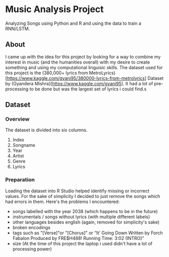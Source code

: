 # Music Analysis Project
Analyzing Songs using Python and R and using the data to train a RNN/LSTM.

## About
I came up with the idea for this project by looking for a way to combine my interest in music (and the humanities overall) with my desire to create something and using my computational linguisic skills.
The dataset used for this project is the (380,000+ lyrics from MetroLyrics)[https://www.kaggle.com/gyani95/380000-lyrics-from-metrolyrics] Dataset by (Gyandera Mishra)[https://www.kaggle.com/gyani95]. It had a lot of pre-processing to be done but was the largest set of lyrics i could find.s

## Dataset
### Overview 
The dataset is divided into six columns.
1. Index
2. Songname
3. Year
4. Artist
5. Genre
6. Lyrics

### Preparation
Loading the dataset into R Studio helped identify missing or incorrect values. For the sake of simplicity I decided to just remove the songs which had errors in them.
Here's the problems I encountered:
- songs labelled with the year 2038 (which happens to be in the future)
- instrumentals / songs without lyrics (with multiple different labels)
- other languages besides english (again, removed for simplicity's sake)
- broken encodings
- tags such as "\[Verse]"or "\[Chorus]" or “It' Going Down Written by Forch Fabalon Produced by FRE$H488! Running Time: 3:02 (INTRO)” 
- size (At the time of this project the laptop i used didn't have a lot of processing power)

